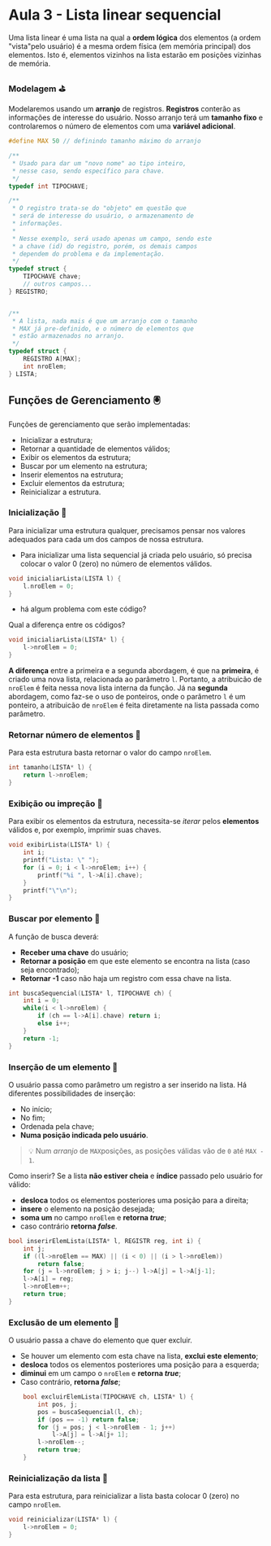 # Aula 3 - Lista linear sequencial

Uma lista linear é uma lista na qual a **ordem lógica** dos elementos (a ordem "vista"pelo usuário) é a mesma ordem física (em memória principal) dos elementos. Isto é, elementos vizinhos na lista estarão em posições vizinhas de memória.

### Modelagem ⛳️

Modelaremos usando um **arranjo** de registros.
**Registros** conterão as informações de interesse do usuário.
Nosso arranjo terá um **tamanho fixo** e controlaremos o número de elementos com uma **variável adicional**.

```C
#define MAX 50 // definindo tamanho máximo do arranjo

/**
 * Usado para dar um "novo nome" ao tipo inteiro,
 * nesse caso, sendo específico para chave.
 */
typedef int TIPOCHAVE;

/**
 * O registro trata-se do "objeto" em questão que
 * será de interesse do usuário, o armazenamento de
 * informações.
 *
 * Nesse exemplo, será usado apenas um campo, sendo este
 * a chave (id) do registro, porém, os demais campos
 * dependem do problema e da implementação.
 */
typedef struct {
    TIPOCHAVE chave;
    // outros campos...
} REGISTRO;


/**
 * A lista, nada mais é que um arranjo com o tamanho
 * MAX já pre-definido, e o número de elementos que
 * estão armazenados no arranjo.
 */
typedef struct {
    REGISTRO A[MAX];
    int nroElem;
} LISTA;
```

## Funções de Gerenciamento 🖲

Funções de gerenciamento que serão implementadas:

- Inicializar a estrutura;
- Retornar a quantidade de elementos válidos;
- Exibir os elementos da estrutura;
- Buscar por um elemento na estrutura;
- Inserir elementos na estrutura;
- Excluir elementos da estrutura;
- Reinicializar a estrutura.

### Inicialização 👒

Para inicializar uma estrutura qualquer, precisamos pensar nos valores adequados para cada um dos campos de nossa estrutura.

- Para inicializar uma lista sequencial já criada pelo usuário, só precisa colocar o valor 0 (zero) no número de elementos válidos.

```C
void inicialiarLista(LISTA l) {
    l.nroElem = 0;
}
```

- há algum problema com este código?

Qual a diferença entre os códigos?

```C
void inicialiarLista(LISTA* l) {
    l->nroElem = 0;
}
```

**A diferença** entre a primeira e a segunda abordagem, é que na **primeira**, é criado uma nova lista, relacionada ao parâmetro `l`. Portanto, a atribuicão de `nroElem` é feita nessa nova lista interna da função.
Já na **segunda** abordagem, como faz-se o uso de ponteiros, onde o parâmetro `l` é um ponteiro, a atribuicão de `nroElem` é feita diretamente na lista passada como parâmetro.

### Retornar número de elementos 👒

Para esta estrutura basta retornar o valor do campo `nroElem`.

```C
int tamanho(LISTA* l) {
    return l->nroElem;
}
```

### Exibição ou impreção 👒

Para exibir os elementos da estrutura, necessita-se _iterar_ pelos **elementos** válidos e, por exemplo, imprimir suas chaves.

```C
void exibirLista(LISTA* l) {
    int i;
    printf("Lista: \" ");
    for (i = 0; i < l->nroElem; i++) {
        printf("%i ", l->A[i].chave);
    }
    printf("\"\n");
}
```

### Buscar por elemento 👒

A função de busca deverá:

- **Receber uma chave** do usuário;
- **Retornar a posição** em que este elemento se encontra na lista (caso seja encontrado);
- **Retornar -1** caso não haja um registro com essa chave na lista.

```C
int buscaSequencial(LISTA* l, TIPOCHAVE ch) {
    int i = 0;
    while(i < l->nroElem) {
        if (ch == l->A[i].chave) return i;
        else i++;
    }
    return -1;
}
```

### Inserção de um elemento 👒

O usuário passa como parâmetro um registro a ser inserido na lista.
Há diferentes possibilidades de inserção:

- No início;
- No fim;
- Ordenada pela chave;
- **Numa posição indicada pelo usuário**.

> 💡 Num _arranjo_ de `MAX`posições, as posições válidas vão de `0` até `MAX - 1`.

Como inserir?
Se a lista **não estiver cheia** e **índice** passado pelo usuário for válido:

- **desloca** todos os elementos posteriores uma posição para a direita;
- **insere** o elemento na posição desejada;
- **soma um** no campo `nroElem` e **retorna _true_**;
- caso contrário **retorna _false_**.

```C
bool inserirElemLista(LISTA* l, REGISTR reg, int i) {
    int j;
    if ((l->nroElem == MAX) || (i < 0) || (i > l->nroElem))
        return false;
    for (j = l->nroElem; j > i; j--) l->A[j] = l->A[j-1];
    l->A[i] = reg;
    l->nroElem++;
    return true;
}
```

### Exclusão de um elemento 👒

O usuário passa a chave do elemento que quer excluir.

- Se houver um elemento com esta chave na lista, **exclui este elemento**;
- **desloca** todos os elementos posteriores uma posição para a esquerda;
- **diminui** em um campo o `nroElem` e **retorna _true_**;
- Caso contrário, **retorna _false_**;

```C
    bool excluirElemLista(TIPOCHAVE ch, LISTA* l) {
        int pos, j;
        pos = buscaSequencial(l, ch);
        if (pos == -1) return false;
        for (j = pos; j < l->nroElem - 1; j++)
            l->A[j] = l->A[j+ 1];
        l->nroElem--;
        return true;
    }
```

### Reinicialização da lista 👒

Para esta estrutura, para reinicializar a lista basta colocar 0 (zero) no campo `nroElem`.

```C
void reinicializar(LISTA* l) {
    l->nroElem = 0;
}
```
